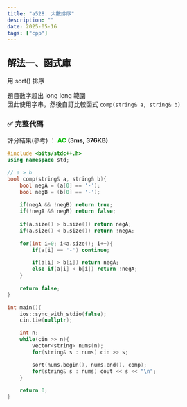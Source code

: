 ```yaml
---
title: "a528. 大數排序"
description: ""
date: 2025-05-16
tags: ["cpp"]
---
```


## 解法一、函式庫

用 sort() 排序

題目數字超出 long long 範圍<br>
因此使用字串，然後自訂比較函式 `comp(string& a, string& b)`<br>

### ✅ 完整代碼

評分結果(參考) ： **<font color="#00bb00">AC</font> (3ms, 376KB)**

```cpp
#include <bits/stdc++.h>
using namespace std;

// a > b
bool comp(string& a, string& b){
    bool negA = (a[0] == '-');
    bool negB = (b[0] == '-');
    
    if(negA && !negB) return true;
    if(!negA && negB) return false;
    
    if(a.size() > b.size()) return negA;
    if(a.size() < b.size()) return !negA;
    
    for(int i=0; i<a.size(); i++){
        if(a[i] == '-') continue;

        if(a[i] > b[i]) return negA;
        else if(a[i] < b[i]) return !negA;
    }
    
    return false;
}

int main(){    
    ios::sync_with_stdio(false);
    cin.tie(nullptr);

    int n;
    while(cin >> n){
        vector<string> nums(n);
        for(string& s : nums) cin >> s;

        sort(nums.begin(), nums.end(), comp);
        for(string& s : nums) cout << s << "\n";
    }
    
    return 0;
}
```
